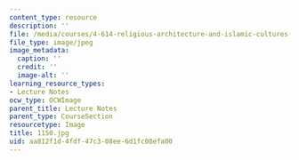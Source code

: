 ```yaml
---
content_type: resource
description: ''
file: /media/courses/4-614-religious-architecture-and-islamic-cultures-fall-2002/aa812f1d4fdf47c308ee6d1fc08efa00_1150.jpg
file_type: image/jpeg
image_metadata:
  caption: ''
  credit: ''
  image-alt: ''
learning_resource_types:
- Lecture Notes
ocw_type: OCWImage
parent_title: Lecture Notes
parent_type: CourseSection
resourcetype: Image
title: 1150.jpg
uid: aa812f1d-4fdf-47c3-08ee-6d1fc08efa00
---
```

